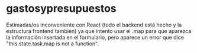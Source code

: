 # gastosypresupuestos

Estimadas/os
inconveniente con React (todo el backend está hecho y la estructura frontend también) ya que intento usar el .map para que aparezca la información insertada en el formulario, pero aparece un error que dice "this.state.task.map is not a function".
